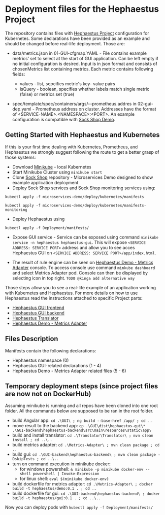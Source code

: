 # Deployment files for the Hephaestus Project
The repository contains files with [Hephaestus Project](https://github.com/orgs/Hephaestus-Metrics/repositories "Hephaestus Project") configuration for Kubernetes.
Some declarations have been provided as an example and should be changed before real-life deployment.
Those are: 
* data/metrics.json in 01-GUI-cfgmap.YAML - File contains example metrics' set to select at the start of GUI application. Can be left empty if no initial configuration is desired.
Input is in json format and consists of chosenMetrics list containing metrics. Each metric contains following fields: 
  * values - list, sepcifies metric's key- value pairs 
  * isQuery - boolean, specifies whether labels match single metric (false) or metrics set (true)

* spec/template/spec/containers/args/--prometheus.addres in 02-gui-dep.yaml - Prometheus address on cluster.
Addresses have the format of \<SERVICE-NAME\>.\<NAMESPACE\>:\<PORT\>. An example configuration is compatible with  [Sock Shop Demo](https://github.com/microservices-demo/microservices-demo "Sock Shop Demo").

## Getting Started with Hephaestus and Kubernetes
If this is your first time dealing with Kubernetes, Prometheus, and Hephaestus we strongly suggest following the route to get a better grasp of those systems:
* Download [Minikube](https://minikube.sigs.k8s.io/docs/start/) - local Kubernetes
* Start Minikube Cluster using `minikube start`
* Clone [Sock Shop](https://github.com/microservices-demo/microservices-demo) repository - Microservices Demo designed to show example application deployment
* Deploy Sock Shop services and Sock Shop monitoring services using:

`kubectl apply -f microservices-demo/deploy/kubernetes/manifests`

`kubectl apply -f microservices-demo/deploy/kubernetes/manifests-monitoring`
* Deploy Hephaestus using 

`kubectl apply -f Deployment/manifests/`

* Expose GUI service - Service can be exposed using command `minikube service -n hephaestus hephaestus-gui`. This will expose `<SERVICE ADDRESS: SERVICE PORT>` address and allow you to see acces Hephaestus GUI on `<SERVICE ADDRESS: SERVICE PORT>/app/index.html`.

* The result of rule engine can be seen on [Hephaestus Demo - Metrics Adapter](https://github.com/Hephaestus-Metrics/Metrics-Adapter) console. To access console use command `minkube dashboard` and select Metrics Adapter pod. Console can then be displayed by selecting icon in top right. `TODO @kinga add alternative way`


Those steps allow you to see a real-life example of an application working with Kubernetes and Hephaestus. For more details on how to use Hephaestus read the instructions attached to specific Project parts:
* [Hephaestus GUI frontend](https://github.com/Hephaestus-Metrics/GUI)
* [Hephaestus GUI backend](https://github.com/Hephaestus-Metrics/GUI-backend)
* [Hephaestus Translator](https://github.com/Hephaestus-Metrics/Translator)
* [Hephaestus Demo - Metrics Adapter](https://github.com/Hephaestus-Metrics/Metrics-Adapter)

## Files Description
Manifests contain the following declarations:
* Hephaestus namespace (0)
* Hephaestus GUI-related declarations (1 - 4)
* Hephaestus Demo - Metrics Adapter related files (5 - 6)

## Temporary deployment steps (since project files are now not on DockerHub)

Assuming minikube is running and all repos have been cloned into one root folder. All the commands below are supposed to be ran in the root folder.
* build Angular app: `cd .\GUI\ ; ng build --base-href /app/ ; cd ..`
* move result to the backend app: `cp .\GUI\dist\hephaestus-gui\* .\GUI-backend\hephaestus-backend\src\main\resources\static\app\`
* build and install translator: `cd .\Translator\Translator\ ; mvn clean install ; cd ..\..`
* build metrics adapter: `cd .\Metrics-Adapter\ ; mvn clean package ; cd ..`
* build gui: `cd .\GUI-backend\hephaestus-backend\ ; mvn clean package -DskipTests ; cd ..\..`
* turn on command execution in minikube docker:
  * for windows powershell: `& minikube -p minikube docker-env --shell powershell | Invoke-Expression`
  * for linux shell: `eval $(minikube docker-env)`
* build dockerfile for metrics adapter: `cd .\Metrics-Adapter\ ; docker build -t hephaestus/demo:0.1 . ; cd ..`
* build dockerfile for gui: `cd .\GUI-backend\hephaestus-backend\ ; docker build -t hephaestus/gui:0.1 . ; cd ..\..`

Now you can deploy pods with `kubectl apply -f Deployment/manifests/`
